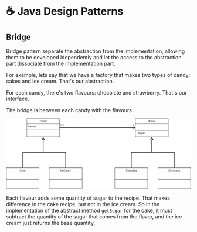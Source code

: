 # ☕ Java Design Patterns

## Bridge

Bridge pattern separate the abstraction from the implementation, allowing them to be developed idependently and let the access to the abstraction part dissociate from the implementation part.

For example, lets say that we have a factory that makes two types of candy: cakes and ice cream. That's our abstraction.

For each candy, there's two flavours: chocolate and strawberry. That's our interface.

The bridge is between each candy with the flavours.

<img src="./resources/BridgeDiagram.png" width="800px" />

Each flavour adds some quantity of sugar to the recipe. That makes difference in the cake recipe, but not in the ice cream. So in the implementation of the abstract method `getSugar` for the cake, it must subtract the quantity of the sugar that comes from the flavor, and the ice cream just returns the base quantity.
